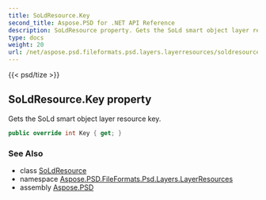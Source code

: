 ```yaml
---
title: SoLdResource.Key
second_title: Aspose.PSD for .NET API Reference
description: SoLdResource property. Gets the SoLd smart object layer resource key
type: docs
weight: 20
url: /net/aspose.psd.fileformats.psd.layers.layerresources/soldresource/key/
---
```

{{< psd/tize >}}
## SoLdResource.Key property

Gets the SoLd smart object layer resource key.

```csharp
public override int Key { get; }
```

### See Also

* class [SoLdResource](../)
* namespace [Aspose.PSD.FileFormats.Psd.Layers.LayerResources](../../soldresource/)
* assembly [Aspose.PSD](../../../)


